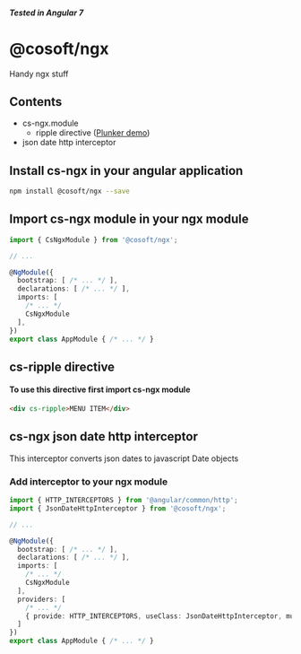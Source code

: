 ##### Tested in Angular 7

# @cosoft/ngx

Handy ngx stuff

## Contents

* cs-ngx.module
  * ripple directive ([Plunker demo](https://embed.plnkr.co/XYwmPbCN6kUhGIhUczRg/ "Plunker demo of directive"))
* json date http interceptor

## Install cs-ngx in your angular application
```bash
npm install @cosoft/ngx --save
```

## Import cs-ngx module in your ngx module
```typescript
import { CsNgxModule } from '@cosoft/ngx';

// ...

@NgModule({
  bootstrap: [ /* ... */ ],
  declarations: [ /* ... */ ],
  imports: [
    /* ... */
    CsNgxModule
  ],
})
export class AppModule { /* ... */ }
```

## cs-ripple directive 
#### To use this directive first import cs-ngx module

```html
<div cs-ripple>MENU ITEM</div>
```

## cs-ngx json date http interceptor
This interceptor converts json dates to javascript Date objects

### Add interceptor to your ngx module
```typescript
import { HTTP_INTERCEPTORS } from '@angular/common/http';
import { JsonDateHttpInterceptor } from '@cosoft/ngx';

// ...

@NgModule({
  bootstrap: [ /* ... */ ],
  declarations: [ /* ... */ ],
  imports: [
    /* ... */
    CsNgxModule
  ],
  providers: [
    /* ... */
    { provide: HTTP_INTERCEPTORS, useClass: JsonDateHttpInterceptor, multi: true }
  ]
})
export class AppModule { /* ... */ }
```